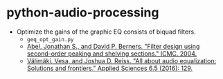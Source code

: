 # python-audio-processing
- Optimize the gains of the graphic EQ consists of biquad filters.
  - ```geq_opt_gain.py```
  - [Abel, Jonathan S., and David P. Berners. "Filter design using second-order peaking and shelving sections." ICMC. 2004.](https://quod.lib.umich.edu/i/icmc/bbp2372.2004.152/1/--filter-design-using-second-order-peaking-and-shelving?page=root;size=150;view=text)
  - [Välimäki, Vesa, and Joshua D. Reiss. "All about audio equalization: Solutions and frontiers." Applied Sciences 6.5 (2016): 129.](https://www.mdpi.com/2076-3417/6/5/129)

